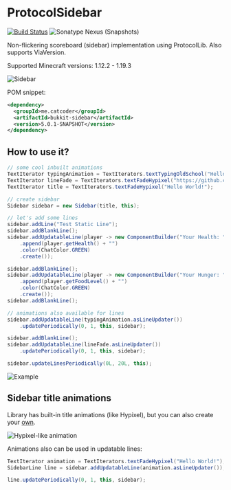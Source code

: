 # ProtocolSidebar
[![Build Status](https://github.com/CatCoderr/ProtocolSidebar/actions/workflows/maven-publish.yaml/badge.svg?branch=dev)](https://github.com/CatCoderr/ProtocolSidebar/actions/workflows/maven-publish.yaml)
![Sonatype Nexus (Snapshots)](https://img.shields.io/nexus/s/me.catcoder/bukkit-sidebar?server=https%3A%2F%2Foss.sonatype.org)

Non-flickering scoreboard (sidebar) implementation using ProtocolLib.
Also supports ViaVersion.

Supported Minecraft versions: 1.12.2 - 1.19.3

![Sidebar](https://github.com/CatCoderr/ProtocolSidebar/raw/master/assets/sidebar.gif)

POM snippet:
```xml
<dependency>
  <groupId>me.catcoder</groupId>
  <artifactId>bukkit-sidebar</artifactId>
  <version>5.0.1-SNAPSHOT</version>
</dependency>
```

## How to use it?

```java
// some cool inbuilt animations
TextIterator typingAnimation = TextIterators.textTypingOldSchool("Hello World! It's a test plugin for ProtocolSidebar!");
TextIterator lineFade = TextIterators.textFadeHypixel("https://github.com/CatCoderr/ProtocolSidebar");
TextIterator title = TextIterators.textFadeHypixel("Hello World!");

// create sidebar
Sidebar sidebar = new Sidebar(title, this);

// let's add some lines
sidebar.addLine("Test Static Line");
sidebar.addBlankLine();
sidebar.addUpdatableLine(player -> new ComponentBuilder("Your Health: ")
    .append(player.getHealth() + "")
    .color(ChatColor.GREEN)
    .create());

sidebar.addBlankLine();
sidebar.addUpdatableLine(player -> new ComponentBuilder("Your Hunger: ")
    .append(player.getFoodLevel() + "")
    .color(ChatColor.GREEN)
    .create());
sidebar.addBlankLine();

// animations also available for lines
sidebar.addUpdatableLine(typingAnimation.asLineUpdater())
    .updatePeriodically(0, 1, this, sidebar);

sidebar.addBlankLine();
sidebar.addUpdatableLine(lineFade.asLineUpdater())
    .updatePeriodically(0, 1, this, sidebar);

sidebar.updateLinesPeriodically(0L, 20L, this);
```

![Example](https://github.com/CatCoderr/ProtocolSidebar/raw/master/assets/nice_example.gif)

## Sidebar title animations

Library has built-in title animations (like Hypixel), but you can also create your [own](https://github.com/CatCoderr/ProtocolSidebar/blob/master/src/main/java/me/catcoder/sidebar/text/TextIterator.java).

![Hypixel-like animation](https://github.com/CatCoderr/ProtocolSidebar/raw/master/assets/animation_example.gif)

Animations also can be used in updatable lines:

```java
TextIterator animation = TextIterators.textFadeHypixel("Hello World!");
SidebarLine line = sidebar.addUpdatableLine(animation.asLineUpdater());

line.updatePeriodically(0, 1, this, sidebar);

```